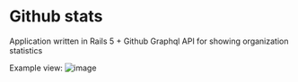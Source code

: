 # Github stats

Application written in Rails 5 + Github Graphql API for showing organization statistics

Example view:
![image](https://user-images.githubusercontent.com/5732023/28251578-b282f9fc-6a80-11e7-9bd2-9910f7e43570.png)
